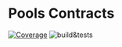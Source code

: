 # Pools Contracts
[![Coverage](https://codecov.io/gh/PrimeDAO/pools-contracts/branch/main/graph/badge.svg?token=J7BVR28SM2)](https://codecov.io/gh/PrimeDAO/pools-contracts)
![build&tests](https://github.com/PrimeDAO/pools-contracts/actions/workflows/ci-config.yml/badge.svg) 
